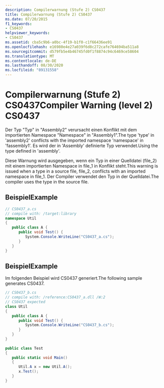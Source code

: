 ```yaml
---
description: Compilerwarnung (Stufe 2) CS0437
title: Compilerwarnung (Stufe 2) CS0437
ms.date: 07/20/2015
f1_keywords:
- CS0437
helpviewer_keywords:
- CS0437
ms.assetid: cba5c9b6-a0bc-4f19-b1f0-c1f66436ee91
ms.openlocfilehash: e16980e4e27a039f6d8c272cafe764694ba511a8
ms.sourcegitcommit: d579fb5e4b46745fd0f1f8874c94c6469ce58604
ms.translationtype: MT
ms.contentlocale: de-DE
ms.lasthandoff: 08/30/2020
ms.locfileid: "89131558"
---
```

# <a name="compiler-warning-level-2-cs0437"></a><span data-ttu-id="8ecd0-103">Compilerwarnung (Stufe 2) CS0437</span><span class="sxs-lookup"><span data-stu-id="8ecd0-103">Compiler Warning (level 2) CS0437</span></span>
<span data-ttu-id="8ecd0-104">Der Typ "Typ" in "Assembly2" verursacht einen Konflikt mit dem importierten Namespace "Namespace" in "Assembly1".</span><span class="sxs-lookup"><span data-stu-id="8ecd0-104">The type 'type' in 'assembly2' conflicts with the imported namespace 'namespace' in 'fassembly1'.</span></span> <span data-ttu-id="8ecd0-105">Es wird der in 'Assembly' definierte Typ verwendet.</span><span class="sxs-lookup"><span data-stu-id="8ecd0-105">Using the type defined in 'assembly'.</span></span>  
  
 <span data-ttu-id="8ecd0-106">Diese Warnung wird ausgegeben, wenn ein Typ in einer Quelldatei (file_2) mit einem importierten Namespace in file_1 in Konflikt steht.</span><span class="sxs-lookup"><span data-stu-id="8ecd0-106">This warning is issued when a type in a source file, file_2, conflicts with an imported namespace in file_1.</span></span> <span data-ttu-id="8ecd0-107">Der Compiler verwendet den Typ in der Quelldatei.</span><span class="sxs-lookup"><span data-stu-id="8ecd0-107">The compiler uses the type in the source file.</span></span>  
  
## <a name="example"></a><span data-ttu-id="8ecd0-108">Beispiel</span><span class="sxs-lookup"><span data-stu-id="8ecd0-108">Example</span></span>  
  
```csharp  
// CS0437_a.cs  
// compile with: /target:library  
namespace Util
{  
   public class A {  
      public void Test() {  
         System.Console.WriteLine("CS0437_a.cs");  
      }  
   }  
}  
```  
  
## <a name="example"></a><span data-ttu-id="8ecd0-109">Beispiel</span><span class="sxs-lookup"><span data-stu-id="8ecd0-109">Example</span></span>  
 <span data-ttu-id="8ecd0-110">Im folgenden Beispiel wird CS0437 generiert.</span><span class="sxs-lookup"><span data-stu-id="8ecd0-110">The following sample generates CS0437.</span></span>  
  
```csharp  
// CS0437_b.cs  
// compile with: /reference:CS0437_a.dll /W:2  
// CS0437 expected  
class Util
{  
   public class A {
      public void Test() {  
         System.Console.WriteLine("CS0437_b.cs");  
      }  
   }  
}  
  
public class Test
{  
   public static void Main()
   {  
      Util.A x = new Util.A();  
      x.Test();  
   }  
}  
```
